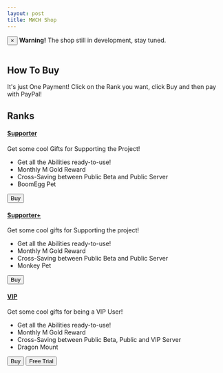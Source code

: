 ```yaml
---
layout: post
title: MWCH Shop
---
```


<div class="alert alert-warning alert-dismissible" role="alert">
  <button type="button" class="close" data-dismiss="alert" aria-label="Close"><span aria-hidden="true">&times;</span></button>
  <strong>Warning!</strong> The shop still in development, stay tuned.
</div><br>


## How To Buy

It's just One Payment! Click on the Rank you want, click Buy and then pay with PayPal!

## Ranks

<div class="panel-group" id="accordion" role="tablist" aria-multiselectable="true">
  <div class="panel panel-default">
    <div class="panel-heading" role="tab" id="headingOne">
      <h4 class="panel-title">
        <a role="button" data-toggle="collapse" data-parent="#accordion" href="#collapseOne" aria-expanded="true" aria-controls="collapseOne">
          Supporter
        </a>
      </h4>
    </div>
    <div id="collapseOne" class="panel-collapse collapse in" role="tabpanel" aria-labelledby="headingOne">
      <div class="panel-body">
        Get some cool Gifts for Supporting the Project!
    <ul>
    <li>Get all the Abilities ready-to-use!</li>
    <li>Monthly M Gold Reward</li>
    <li>Cross-Saving between Public Beta and Public Server</li>
    <li>BoomEgg Pet</li>
   </ul>
    <div class="btn-group" role="group" aria-label="...">
  <button type="button" class="btn btn-default">Buy</button>
    </div>
   </div>
   </div>
  </div>
  <div class="panel panel-default">
    <div class="panel-heading" role="tab" id="headingTwo">
      <h4 class="panel-title">
        <a class="collapsed" role="button" data-toggle="collapse" data-parent="#accordion" href="#collapseTwo" aria-expanded="false" aria-controls="collapseTwo">
          Supporter+
        </a>
      </h4>
    </div>
    <div id="collapseTwo" class="panel-collapse collapse" role="tabpanel" aria-labelledby="headingTwo">
      <div class="panel-body">
        Get some cool gifts for Supporting the project!
   <ul>
    <li>Get all the Abilities ready-to-use!</li>
    <li>Monthly M Gold Reward</li>
    <li>Cross-Saving between Public Beta and Public Server</li>
    <li>Monkey Pet</li>
   </ul>
    <div class="btn-group" role="group" aria-label="...">
  <button type="button" class="btn btn-default">Buy</button>
    </div>
      </div>
    </div>
  </div>
  <div class="panel panel-default">
    <div class="panel-heading" role="tab" id="headingThree">
      <h4 class="panel-title">
        <a class="collapsed" role="button" data-toggle="collapse" data-parent="#accordion" href="#collapseThree" aria-expanded="false" aria-controls="collapseThree">
          VIP
        </a>
      </h4>
    </div>
    <div id="collapseThree" class="panel-collapse collapse" role="tabpanel" aria-labelledby="headingThree">
      <div class="panel-body">
        Get some cool gifts for being a VIP User!
   <ul>
    <li>Get all the Abilities ready-to-use!</li>
    <li>Monthly M Gold Reward</li>
    <li>Cross-Saving between Public Beta, Public and VIP Server</li>
    <li>Dragon Mount</li>
   </ul>
    <div class="btn-group" role="group" aria-label="...">
  <button type="button" class="btn btn-default">Buy</button>
  <button type="button" class="btn btn-default">Free Trial</button>
    </div>
      </div>
    </div>
  </div>
</div>

